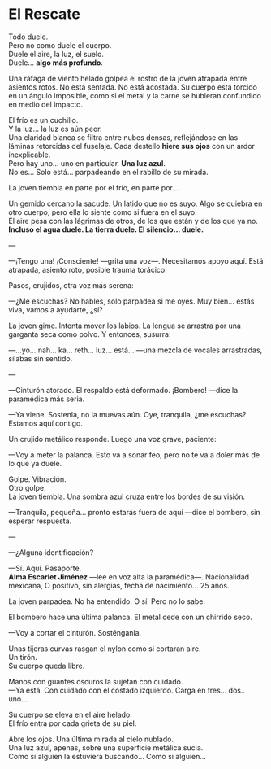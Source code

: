 # El Rescate

Todo duele.  
Pero no como duele el cuerpo.  
Duele el aire, la luz, el suelo.  
Duele... **algo más profundo**.

Una ráfaga de viento helado golpea el rostro de la joven atrapada entre asientos rotos. No está sentada. No está acostada. Su cuerpo está torcido en un ángulo imposible, como si el metal y la carne se hubieran confundido en medio del impacto.

El frío es un cuchillo.  
Y la luz... la luz es aún peor.  
Una claridad blanca se filtra entre nubes densas, reflejándose en las láminas retorcidas del fuselaje. Cada destello **hiere sus ojos** con un ardor inexplicable.  
Pero hay uno… uno en particular. **Una luz azul**.  
No es... Solo está... parpadeando en el rabillo de su mirada.

La joven tiembla en parte por el frío, en parte por... 

Un gemido cercano la sacude. Un latido que no es suyo. Algo se quiebra en otro cuerpo, pero ella lo siente como si fuera en el suyo.  
El aire pesa con las lágrimas de otros, de los que están y de los que ya no.  
**Incluso el agua duele. La tierra duele. El silencio... duele.**

—

—¡Tengo una! ¡Consciente! —grita una voz—. Necesitamos apoyo aquí. Está atrapada, asiento roto, posible trauma torácico.

Pasos, crujidos, otra voz más serena:

—¿Me escuchas? No hables, solo parpadea si me oyes. Muy bien... estás viva, vamos a ayudarte, ¿sí?

La joven gime. Intenta mover los labios. La lengua se arrastra por una garganta seca como polvo. Y entonces, susurra:

—...yo… nah… ka... reth… luz… está... —una mezcla de vocales arrastradas, sílabas sin sentido.

—

—Cinturón atorado. El respaldo está deformado. ¡Bombero! —dice la paramédica más seria.

—Ya viene. Sostenla, no la muevas aún. Oye, tranquila, ¿me escuchas? Estamos aquí contigo.

Un crujido metálico responde. Luego una voz grave, paciente:

—Voy a meter la palanca. Esto va a sonar feo, pero no te va a doler más de lo que ya duele.

Golpe. Vibración.  
Otro golpe.  
La joven tiembla. Una sombra azul cruza entre los bordes de su visión.

—Tranquila, pequeña… pronto estarás fuera de aquí —dice el bombero, sin esperar respuesta.

—

—¿Alguna identificación?

—Sí. Aquí. Pasaporte.  
**Alma Escarlet Jiménez** —lee en voz alta la paramédica—. Nacionalidad mexicana, O positivo, sin alergias, fecha de nacimiento... 25 años.

La joven parpadea. No ha entendido. O sí. Pero no lo sabe.

El bombero hace una última palanca. El metal cede con un chirrido seco.  

—Voy a cortar el cinturón. Sosténganla.

Unas tijeras curvas rasgan el nylon como si cortaran aire.  
Un tirón.  
Su cuerpo queda libre.

Manos con guantes oscuros la sujetan con cuidado.  
—Ya está. Con cuidado con el costado izquierdo. Carga en tres... dos.. uno...

Su cuerpo se eleva en el aire helado.  
El frío entra por cada grieta de su piel.

Abre los ojos. Una última mirada al cielo nublado.  
Una luz azul, apenas, sobre una superficie metálica sucia.  
Como si alguien la estuviera buscando...
Como si alguien...